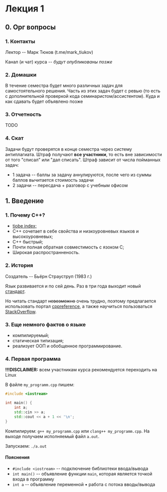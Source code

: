 # Лекция 1

## 0. Орг вопросы

### 1. Контакты

Лектор -- Марк Тюков (t.me/mark_tiukov)

Канал (и чат) курса -- *будут опубликованы позже*

### 2. Домашки

В течение семестра будет много различных задач для самостоятельного решения. Часть из этих задач будет с ревью (то есть с дополнительной проверкой кода семинаристом/ассистентом). Куда и как сдавать будет объявлено позже

### 3. Отчетность

TODO

### 4. Скат

Задачи будут проверятся в конце семестра через систему антиплагиата. Штраф получают **все участники**, то есть вне зависимости от того "списал" или  "дал списать". Штраф зависит от числа пойманных задач:

* 1 задача -- баллы за задачу аннулируются, после чего из суммы баллов вычитается стоимость задачи
* 2 задачи -- пересдача + разговор с учебным офисом

## 1. Введение

### 1. Почему C++?

* [tiobe index;](https://www.tiobe.com/tiobe-index/)
* C++ сочетает в себе свойства и низкоуровневых языков и высокоуровневых;
* C++ быстрый;
* Почти полная обратная совместимость с язоком C;
* Широкая распространненость.

### 2. История

Создатель -- Бьёрн Страуструп (1983 г.)

Язык развивается и по сей день. Раз в три года выходит новый [стандарт](https://isocpp.org/std/the-standard). 

Но читать стандарт ~~невозможно~~ очень трудно, поэтому предлагается использовать портал [cppreference](https://en.cppreference.com/w/), а также научиться пользоваться [StackOverflow](https://stackoverflow.com).

### 3. Еще немного фактов о языке

* компилируемый;
* статическая типизация;
* реализует ООП и обобщенное программирование.

### 4. Первая программа

**!!!DISCLAIMER:** всем участникам курса рекомендуется переходить на Linux

В файле `my_programm.cpp` пишем:

```c++
#include <iostream>

int main() {
    int a;
    std::cin >> a;
    std::cout << a + 1 << '\n';
}
```

Компилируем: `g++ my_programm.cpp` или `clang++ my_programm.cpp`. На выходе получаем исполняемый файл `a.out`.

Запускаем: `./a.out`

#### Пояснения

* `#include <iostream>` -- подключение библиотеки ввода/вывода
* `int main()` -- объявление функции `main`, которая является точкой входа в программу
* `int a` -- объявление переменной
• работа с потока вводы/вывода


